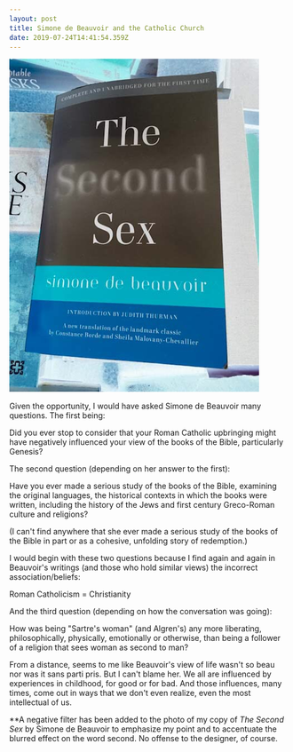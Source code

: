 ```yaml
---
layout: post
title: Simone de Beauvoir and the Catholic Church
date: 2019-07-24T14:41:54.359Z
---
```

![](/assets/uploads/ee8c748a-9add-44af-8852-d8db7bcc2a4d.jpeg)

Given the opportunity, I would have asked Simone de Beauvoir many questions. The first being:

Did you ever stop to consider that your Roman Catholic upbringing might have negatively influenced your view of the books of the Bible, particularly Genesis?

The second question (depending on her answer to the first):

Have you ever made a serious study of the books of the Bible, examining the original languages, the historical contexts in which the books were written, including the history of the Jews and first century Greco-Roman culture and religions?

(I can't find anywhere that she ever made a serious study of the books of the Bible in part or as a cohesive, unfolding story of redemption.)

I would begin with these two questions because I find again and again in Beauvoir's writings (and those who hold similar views) the incorrect association/beliefs:

Roman Catholicism = Christianity

And the third question (depending on how the conversation was going):

How was being "Sartre's woman" (and Algren's) any more liberating, philosophically, physically, emotionally or otherwise, than being a follower of a religion that sees woman as second to man?

From a distance, seems to me like Beauvoir's view of life wasn't so beau nor was it sans parti pris. But I can't blame her. We all are influenced by experiences in childhood, for good or for bad. And those influences, many times, come out in ways that we don't even realize, even the most intellectual of us.

\*\*A negative filter has been added to the photo of my copy of _The Second Sex_ by Simone de Beauvoir to emphasize my point and to accentuate the blurred effect on the word second. No offense to the designer, of course.
